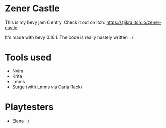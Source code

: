 # Zener Castle

This is my bevy jam 6 entry.
Check it out on itch: https://zjikra.itch.io/zener-castle.

It's made with bevy 0.16.1. The code is really hastely written `:)`.

# Tools used

- Nvim
- Krita
- Lmms
- Surge (with Lmms via Carla Rack)

# Playtesters

- Elena `:)`
